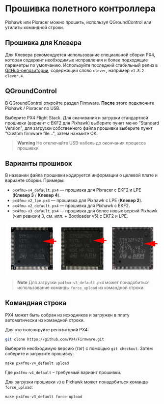 Прошивка полетного контроллера
===

Pixhawk или Pixracer можно прошить, используя QGroundControl или утилиты командной строки.

Прошивка для Клевера
---

Для Клевера рекомендуется использование специальной сборки PX4, которая содержит необходимые исправления и более подходящие параметры по умолчанию. Используйте последний стабильный релиз в [GitHub-репозитории](https://github.com/CopterExpress/Firmware/releases), содержащий слово `clever`, например `v1.8.2-clever.4`.

<div id="release" style="display:none">
<p>Последний стабильный релиз: <strong><a id="download-latest-release"></a></strong>.</p>

<ul>
<li>Скачать файл прошивки для Pixracer (<strong>Клевер 4 / Клевер 3</strong>) – <a id="firmware-pixracer" href=""><code>px4fmu-v4_default.px4</code></a>.</li>
<li>Скачать файл прошивки для Pixhawk (<strong>Клевер 2</strong>) – <a id="firmware-pixhawk" href=""><code>px4fmu-v2_lpe.px4</code></a>.</li>
</ul>
</div>

<script type="text/javascript">
    // get latest release from GitHub
    fetch('https://api.github.com/repos/CopterExpress/Firmware/releases').then(function(res) {
        return res.json();
    }).then(function(data) {
        // look for stable release
        let stable;
        for (let release of data) {
            let clever = release.name.indexOf('clever') != -1;
            if (clever && !release.prerelease && !release.draft) {
                stable = release;
                break;
            }
        }
        let el = document.querySelector('#download-latest-release');
        el.innerHTML = stable.name;
        el.href = stable.html_url;
        document.querySelector('#release').style.display = 'block';
        for (let asset of stable.assets) {
            console.log(asset.name);
            if (asset.name == 'px4fmu-v4_default.px4') {
                document.querySelector('#firmware-pixracer').href = asset.browser_download_url;
            } else if (asset.name == 'px4fmu-v2_lpe.px4') {
                document.querySelector('#firmware-pixhawk').href = asset.browser_download_url;
            }
        }
    });
</script>

QGroundControl
---

В QGroundControl откройте раздел Firmware. **После** этого подключите Pixhawk / Pixracer по USB.

Выберите PX4 Flight Stack. Для скачивания и загрузки стандартной прошивки (вариант с EKF2 для Pixhawk) выберите пункт меню "Standard Version", для загрузки собственного файла прошивки выберите пункт "Custom firmware file...", затем нажмите OK.

> **Warning** Не отключайте USB-кабель до окончания процесса прошивки.

<!-- TODO: Иллюстрация. -->

Варианты прошивок
---

В названии файла прошивки кодируется информации о целевой плате и варианте сборки. Примеры:

* `px4fmu-v4_default.px4` — прошивка для Pixracer с EKF2 и LPE (**Клевер 3** / **Клевер 4**).
* `px4fmu-v2_lpe.px4` — прошивка для Pixhawk с LPE (**Клевер 2**).
* `px4fmu-v2_default.px4` — прошивка для Pixhawk с EKF2.
* `px4fmu-v3_default.px4` — прошивка для более новых версий Pixhawk (чип ревизии 3, см. илл. + Bootloader v5) с EKF2 и LPE.

![STM revision](../assets/stmrev.jpg)

> **Note** Для загрузки `px4fmu-v3_default.px4` может понадобиться использование команды `force_upload` из командной строки.

Командная строка
---

PX4 может быть собран из исходников и загружен в плату автоматически из командной строки.

Для это склонируйте репозиторий PX4:

```bash
git clone https://github.com/PX4/Firmware.git
```

Выберите необходимую версию (тэг) с помощью `git checkout`. Затем соберите и загрузите прошивку:

```
make px4fmu-v4_default upload
```

Где `px4fmu-v4_default` – требуемый вариант прошивки.

Для загрузки прошивки `v3` в Pixhawk может понадобиться команда `force_upload`:

```
make px4fmu-v3_default force-upload
```
